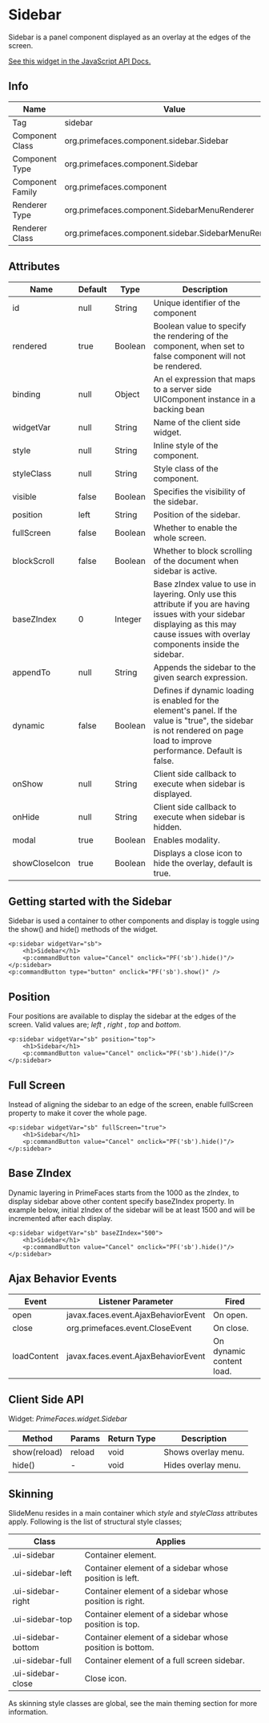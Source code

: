 # Sidebar

Sidebar is a panel component displayed as an overlay at the edges of the screen.

[See this widget in the JavaScript API Docs.](../jsdocs/classes/src_PrimeFaces.PrimeFaces.widget.Sidebar-1.html)

## Info

| Name | Value |
| --- | --- |
| Tag | sidebar
| Component Class | org.primefaces.component.sidebar.Sidebar
| Component Type | org.primefaces.component.Sidebar
| Component Family | org.primefaces.component |
| Renderer Type | org.primefaces.component.SidebarMenuRenderer
| Renderer Class | org.primefaces.component.sidebar.SidebarMenuRenderer

## Attributes

| Name | Default | Type | Description |
| --- | --- | --- | --- |
id | null | String | Unique identifier of the component
rendered | true | Boolean | Boolean value to specify the rendering of the component, when set to false component will not be rendered.
binding | null | Object | An el expression that maps to a server side UIComponent instance in a backing bean
widgetVar | null | String | Name of the client side widget.
style | null | String | Inline style of the component.
styleClass | null | String | Style class of the component.
visible | false | Boolean | Specifies the visibility of the sidebar.
position | left | String | Position of the sidebar.
fullScreen | false | Boolean | Whether to enable the whole screen.
blockScroll | false | Boolean | Whether to block scrolling of the document when sidebar is active.
baseZIndex | 0 | Integer | Base zIndex value to use in layering. Only use this attribute if you are having issues with your sidebar displaying as this may cause issues with overlay components inside the sidebar.
appendTo | null | String | Appends the sidebar to the given search expression.
dynamic | false | Boolean | Defines if dynamic loading is enabled for the element's panel. If the value is "true", the sidebar is not rendered on page load to improve performance. Default is false.
onShow | null | String | Client side callback to execute when sidebar is displayed.
onHide | null | String | Client side callback to execute when sidebar is hidden.
modal | true | Boolean | Enables modality.
showCloseIcon | true | Boolean | Displays a close icon to hide the overlay, default is true.

## Getting started with the Sidebar
Sidebar is used a container to other components and display is toggle using the show() and hide()
methods of the widget.

```xhtml
<p:sidebar widgetVar="sb">
    <h1>Sidebar</h1>
    <p:commandButton value="Cancel" onclick="PF('sb').hide()"/>
</p:sidebar>
<p:commandButton type="button" onclick="PF('sb').show()" />
```

## Position
Four positions are available to display the sidebar at the edges of the screen. Valid values are; _left_ ,
_right_ , _top_ and _bottom_.

```xhtml
<p:sidebar widgetVar="sb" position="top">
    <h1>Sidebar</h1>
    <p:commandButton value="Cancel" onclick="PF('sb').hide()"/>
</p:sidebar>
```

## Full Screen
Instead of aligning the sidebar to an edge of the screen, enable fullScreen property to make it cover
the whole page.

```xhtml
<p:sidebar widgetVar="sb" fullScreen="true">
    <h1>Sidebar</h1>
    <p:commandButton value="Cancel" onclick="PF('sb').hide()"/>
</p:sidebar>
```

## Base ZIndex
Dynamic layering in PrimeFaces starts from the 1000 as the zIndex, to display sidebar above other
content specify baseZIndex property. In example below, initial zIndex of the sidebar will be at least
1500 and will be incremented after each display.

```xhtml
<p:sidebar widgetVar="sb" baseZIndex="500">
    <h1>Sidebar</h1>
    <p:commandButton value="Cancel" onclick="PF('sb').hide()"/>
</p:sidebar>
```

## Ajax Behavior Events

| Event | Listener Parameter | Fired |
| --- | --- | --- |
| open | javax.faces.event.AjaxBehaviorEvent | On open.
| close | org.primefaces.event.CloseEvent | On close.
| loadContent | javax.faces.event.AjaxBehaviorEvent | On dynamic content load.

## Client Side API
Widget: _PrimeFaces.widget.Sidebar_

| Method | Params | Return Type | Description |
| --- | --- | --- | --- |
show(reload) | reload | void | Shows overlay menu.
hide() | - | void | Hides overlay menu.

## Skinning
SlideMenu resides in a main container which _style_ and _styleClass_ attributes apply. Following is the
list of structural style classes;

| Class | Applies |
| --- | --- |
.ui-sidebar | Container element.
.ui-sidebar-left | Container element of a sidebar whose position is left.
.ui-sidebar-right | Container element of a sidebar whose position is right.
.ui-sidebar-top | Container element of a sidebar whose position is top.
.ui-sidebar-bottom | Container element of a sidebar whose position is bottom.
.ui-sidebar-full |Container element of a full screen sidebar.
.ui-sidebar-close | Close icon.

As skinning style classes are global, see the main theming section for more information.

